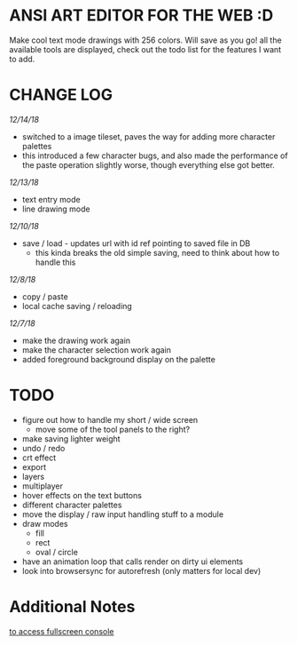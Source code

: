 ANSI ART EDITOR FOR THE WEB :D
===============================

Make cool text mode drawings with 256 colors. Will save as you go! all the available tools are displayed, check out the todo list for the features I want to add.

CHANGE LOG
==========
*12/14/18*
- switched to a image tileset, paves the way for adding more character palettes
- this introduced a few character bugs, and also made the performance of the paste operation slightly worse, though everything else got better.

*12/13/18*
- text entry mode
- line drawing mode

*12/10/18*
- save / load - updates url with id ref pointing to saved file in DB
  - this kinda breaks the old simple saving, need to think about how to handle this

*12/8/18*
- copy / paste
- local cache saving / reloading

*12/7/18*
- make the drawing work again
- make the character selection work again
- added foreground background display on the palette

TODO
====
- figure out how to handle my short / wide screen
  - move some of the tool panels to the right?
- make saving lighter weight
- undo / redo
- crt effect
- export
- layers
- multiplayer
- hover effects on the text buttons
- different character palettes
- move the display / raw input handling stuff to a module
- draw modes
  - fill
  - rect
  - oval / circle
- have an animation loop that calls render on dirty ui elements
- look into browsersync for autorefresh (only matters for local dev)


Additional Notes
================
[to access fullscreen console](https://glitch.com/edit/console.html?asc-paint)